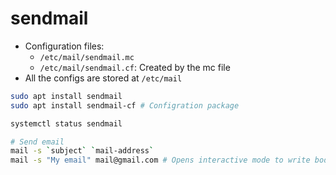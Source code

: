 # sendmail

- Configuration files:
  - `/etc/mail/sendmail.mc`
  - `/etc/mail/sendmail.cf`: Created by the mc file
- All the configs are stored at `/etc/mail`

```sh
sudo apt install sendmail
sudo apt install sendmail-cf # Configration package
```

```sh
systemctl status sendmail
```

```sh
# Send email
mail -s `subject` `mail-address`
mail -s "My email" mail@gmail.com # Opens interactive mode to write body. Ctrl + D to finish
```
